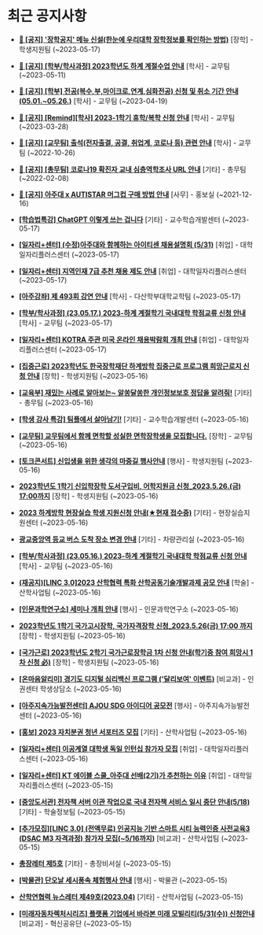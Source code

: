 # 최근 공지사항

* **[📌 [공지] &#x27;장학공지&#x27; 메뉴 신설(한눈에 우리대학 장학정보를 확인하는 방법)](http://ajou.ac.kr/kr/ajou/notice.do?mode=view&amp;articleNo=214764&amp;article.offset=0&amp;articleLimit=30)**
 [장학] - 학생지원팀 (~2023-05-17)

* **[📌 [공지] [학부/학사과정] 2023학년도 하계 계절수업 안내](http://ajou.ac.kr/kr/ajou/notice.do?mode=view&amp;articleNo=214493&amp;article.offset=0&amp;articleLimit=30)**
 [학사] - 교무팀 (~2023-05-11)

* **[📌 [공지] [학부] 전공(복수,부,마이크로,연계,심화전공) 신청 및 취소 기간 안내 (05.01.~05.26.)](http://ajou.ac.kr/kr/ajou/notice.do?mode=view&amp;articleNo=213679&amp;article.offset=0&amp;articleLimit=30)**
 [학사] - 교무팀 (~2023-04-19)

* **[📌 [공지] [Remind][학사] 2023-1학기 휴학/복학 신청 안내](http://ajou.ac.kr/kr/ajou/notice.do?mode=view&amp;articleNo=212711&amp;article.offset=0&amp;articleLimit=30)**
 [학사] - 교무팀 (~2023-03-28)

* **[📌 [공지] [교무팀] 출석(전자출결, 공결, 취업계, 코로나 등) 관련 안내](http://ajou.ac.kr/kr/ajou/notice.do?mode=view&amp;articleNo=205552&amp;article.offset=0&amp;articleLimit=30)**
 [학사] - 교무팀 (~2022-10-26)

* **[📌 [공지] [총무팀] 코로나19 확진자 교내 심층역학조사 URL 안내](http://ajou.ac.kr/kr/ajou/notice.do?mode=view&amp;articleNo=180493&amp;article.offset=0&amp;articleLimit=30)**
 [기타] - 총무팀 (~2022-02-08)

* **[📌 [공지] 아주대 x AUTISTAR 머그컵 구매 방법 안내](http://ajou.ac.kr/kr/ajou/notice.do?mode=view&amp;articleNo=147976&amp;article.offset=0&amp;articleLimit=30)**
 [사무] - 홍보실 (~2021-12-16)

* **[[학습법특강] ChatGPT 이렇게 쓰는 겁니다](http://ajou.ac.kr/kr/ajou/notice.do?mode=view&amp;articleNo=214793&amp;article.offset=0&amp;articleLimit=30)**
 [기타] - 교수학습개발센터 (~2023-05-17)

* **[[일자리+센터] (수정)아주대와 함께하는 아이티센 채용설명회 (5/31)](http://ajou.ac.kr/kr/ajou/notice.do?mode=view&amp;articleNo=214786&amp;article.offset=0&amp;articleLimit=30)**
 [취업] - 대학일자리플러스센터 (~2023-05-17)

* **[[일자리+센터] 지역인재 7급 추천 채용 제도 안내](http://ajou.ac.kr/kr/ajou/notice.do?mode=view&amp;articleNo=214779&amp;article.offset=0&amp;articleLimit=30)**
 [취업] - 대학일자리플러스센터 (~2023-05-17)

* **[[아주강좌] 제 493회 강연 안내](http://ajou.ac.kr/kr/ajou/notice.do?mode=view&amp;articleNo=214778&amp;article.offset=0&amp;articleLimit=30)**
 [학사] - 다산학부대학교학팀 (~2023-05-17)

* **[[학부/학사과정] (23.05.17.) 2023-하계 계절학기 국내대학 학점교류 신청 안내](http://ajou.ac.kr/kr/ajou/notice.do?mode=view&amp;articleNo=214769&amp;article.offset=0&amp;articleLimit=30)**
 [학사] - 교무팀 (~2023-05-17)

* **[[일자리+센터] KOTRA 주관 미국 온라인 채용박람회 개최 안내](http://ajou.ac.kr/kr/ajou/notice.do?mode=view&amp;articleNo=214760&amp;article.offset=0&amp;articleLimit=30)**
 [취업] - 대학일자리플러스센터 (~2023-05-17)

* **[[집중근로] 2023학년도 한국장학재단 하계방학 집중근로 프로그램 희망근로지 신청 안내](http://ajou.ac.kr/kr/ajou/notice.do?mode=view&amp;articleNo=214745&amp;article.offset=0&amp;articleLimit=30)**
 [장학] - 학생지원팀 (~2023-05-16)

* **[[교육부] 재밌는 사례로 알아보는~ 알쏭달쏭한 개인정보보호 정답을 알려줘!](http://ajou.ac.kr/kr/ajou/notice.do?mode=view&amp;articleNo=214744&amp;article.offset=0&amp;articleLimit=30)**
 [기타] - 총무팀 (~2023-05-16)

* **[[학생 강사 특강] 팀플에서 살아남기!](http://ajou.ac.kr/kr/ajou/notice.do?mode=view&amp;articleNo=214737&amp;article.offset=0&amp;articleLimit=30)**
 [기타] - 교수학습개발센터 (~2023-05-16)

* **[[교무팀] 교무팀에서 함께 면학할 성실한 면학장학생을 모집합니다.](http://ajou.ac.kr/kr/ajou/notice.do?mode=view&amp;articleNo=214727&amp;article.offset=0&amp;articleLimit=30)**
 [장학] - 교무팀 (~2023-05-16)

* **[[토크콘서트] 신입생을 위한 생각의 마중길 행사안내](http://ajou.ac.kr/kr/ajou/notice.do?mode=view&amp;articleNo=214726&amp;article.offset=0&amp;articleLimit=30)**
 [행사] - 학생지원팀 (~2023-05-16)

* **[2023학년도 1학기 신입학장학 도서구입비, 어학지원금 신청_2023.5.26.(금) 17:00까지](http://ajou.ac.kr/kr/ajou/notice.do?mode=view&amp;articleNo=214722&amp;article.offset=0&amp;articleLimit=30)**
 [장학] - 학생지원팀 (~2023-05-16)

* **[2023 하계방학 현장실습 학생 지원신청 안내(★현재 접수중)](http://ajou.ac.kr/kr/ajou/notice.do?mode=view&amp;articleNo=214718&amp;article.offset=0&amp;articleLimit=30)**
 [기타] - 현장실습지원센터 (~2023-05-16)

* **[광교중앙역 등교 버스 도착 장소 변경 안내](http://ajou.ac.kr/kr/ajou/notice.do?mode=view&amp;articleNo=214712&amp;article.offset=0&amp;articleLimit=30)**
 [기타] - 차량관리실 (~2023-05-16)

* **[[학부/학사과정] (23.05.16.) 2023-하계 계절학기 국내대학 학점교류 신청 안내](http://ajou.ac.kr/kr/ajou/notice.do?mode=view&amp;articleNo=214711&amp;article.offset=0&amp;articleLimit=30)**
 [학사] - 교무팀 (~2023-05-16)

* **[(재공지)[LINC 3.0]2023 산학협력 특화 산학공동기술개발과제 공모 안내](http://ajou.ac.kr/kr/ajou/notice.do?mode=view&amp;articleNo=214710&amp;article.offset=0&amp;articleLimit=30)**
 [학술] - 산학사업팀 (~2023-05-16)

* **[[인문과학연구소] 세미나 개최 안내](http://ajou.ac.kr/kr/ajou/notice.do?mode=view&amp;articleNo=214708&amp;article.offset=0&amp;articleLimit=30)**
 [행사] - 인문과학연구소 (~2023-05-16)

* **[2023학년도 1학기 국가고시장학, 국가자격장학 신청_2023.5.26(금) 17:00 까지](http://ajou.ac.kr/kr/ajou/notice.do?mode=view&amp;articleNo=214706&amp;article.offset=0&amp;articleLimit=30)**
 [장학] - 학생지원팀 (~2023-05-16)

* **[[국가근로] 2023학년도 2학기 국가근로장학금 1차 신청 안내(학기중 참여 희망시 1차 신청 必)](http://ajou.ac.kr/kr/ajou/notice.do?mode=view&amp;articleNo=214704&amp;article.offset=0&amp;articleLimit=30)**
 [장학] - 학생지원팀 (~2023-05-16)

* **[[온마음알리미] 경기도 디지털 심리백신 프로그램 (&#x27;달리보여&#x27; 이벤트)](http://ajou.ac.kr/kr/ajou/notice.do?mode=view&amp;articleNo=214698&amp;article.offset=0&amp;articleLimit=30)**
 [비교과] - 인권센터 학생상담소 (~2023-05-16)

* **[[아주지속가능발전센터] AJOU SDG 아이디어 공모전](http://ajou.ac.kr/kr/ajou/notice.do?mode=view&amp;articleNo=214697&amp;article.offset=0&amp;articleLimit=30)**
 [행사] - 아주지속가능발전센터 (~2023-05-16)

* **[[홍보] 2023 자치분권 청년 서포터즈 모집](http://ajou.ac.kr/kr/ajou/notice.do?mode=view&amp;articleNo=214696&amp;article.offset=0&amp;articleLimit=30)**
 [기타] - 산학사업팀 (~2023-05-16)

* **[[일자리+센터] 이공계열 대학생 독일 인턴십 참가자 모집](http://ajou.ac.kr/kr/ajou/notice.do?mode=view&amp;articleNo=214695&amp;article.offset=0&amp;articleLimit=30)**
 [취업] - 대학일자리플러스센터 (~2023-05-16)

* **[[일자리+센터] KT 에이블 스쿨_아주대 선배(2기)가 추천하는 이유](http://ajou.ac.kr/kr/ajou/notice.do?mode=view&amp;articleNo=214694&amp;article.offset=0&amp;articleLimit=30)**
 [취업] - 대학일자리플러스센터 (~2023-05-15)

* **[[중앙도서관] 전자책 서버 이관 작업으로 국내 전자책 서비스 일시 중단 안내(5/18)](http://ajou.ac.kr/kr/ajou/notice.do?mode=view&amp;articleNo=214692&amp;article.offset=0&amp;articleLimit=30)**
 [기타] - 학술정보팀 (~2023-05-15)

* **[[추가모집][LINC 3.0] (전액무료) 인공지능 기반 스마트 시티 능력인증 사전교육3 (DSAC M3 자격과정) 참가자 모집(~5/16까지)](http://ajou.ac.kr/kr/ajou/notice.do?mode=view&amp;articleNo=214691&amp;article.offset=0&amp;articleLimit=30)**
 [비교과] - 산학사업팀 (~2023-05-15)

* **[총장레터 제5호](http://ajou.ac.kr/kr/ajou/notice.do?mode=view&amp;articleNo=214690&amp;article.offset=0&amp;articleLimit=30)**
 [기타] - 총장비서실 (~2023-05-15)

* **[[박물관] 단오날 세시풍속 체험행사 안내](http://ajou.ac.kr/kr/ajou/notice.do?mode=view&amp;articleNo=214688&amp;article.offset=0&amp;articleLimit=30)**
 [행사] - 박물관 (~2023-05-15)

* **[산학연협력 뉴스레터 제49호(2023.04)](http://ajou.ac.kr/kr/ajou/notice.do?mode=view&amp;articleNo=214687&amp;article.offset=0&amp;articleLimit=30)**
 [기타] - 산학사업팀 (~2023-05-15)

* **[[미래자동차렉처시리즈] 플랫폼 기업에서 바라본 미래 모빌리티(5/31(수)) 신청안내](http://ajou.ac.kr/kr/ajou/notice.do?mode=view&amp;articleNo=214686&amp;article.offset=0&amp;articleLimit=30)**
 [비교과] - 혁신공유단 (~2023-05-15)
